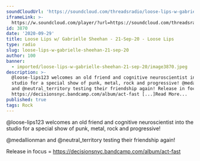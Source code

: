 ```yaml
---
soundCloudUrl: 'https://soundcloud.com/threadsradio/loose-lips-w-gabrielle-sheehan-21-sep-20'
iframeLink: >-
  https://w.soundcloud.com/player/?url=https://soundcloud.com/threadsradio/loose-lips-w-gabrielle-sheehan-21-sep-20?ref=whatsapp&p=i&c=0&color=00aabb&auto_play=false&hide_related=false&show_comments=true&show_user=true&show_reposts=false
id: 3870
date: '2020-09-29'
title: Loose Lips w/ Gabrielle Sheehan - 21-Sep-20 - Loose Lips
type: radio
slug: loose-lips-w-gabrielle-sheehan-21-sep-20
author: 100
banner:
  - imported/loose-lips-w-gabrielle-sheehan-21-sep-20/image3870.jpeg
description: >-
  @loose-lips123 welcomes an old friend and cognitive neuroscientist into the
  studio for a special show of punk, metal, rock and progressive! @medallionman
  and @neutral_territory testing their friendship again! Release in focus =
  https://decisionsnyc.bandcamp.com/album/act-fast [...]Read More...
published: true
tags: Rock
---
```

@loose-lips123 welcomes an old friend and cognitive neuroscientist into the studio for a special show of punk, metal, rock and progressive!

@medallionman and @neutral\_territory testing their friendship again!

Release in focus = https://decisionsnyc.bandcamp.com/album/act-fast